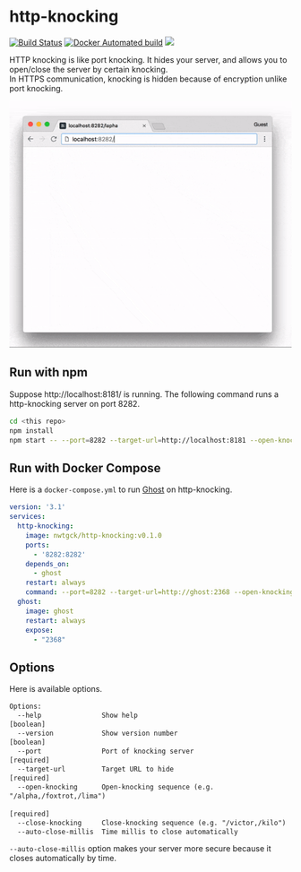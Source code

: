 # http-knocking
[![Build Status](https://travis-ci.com/nwtgck/http-knocking.svg?branch=develop)](https://travis-ci.com/nwtgck/http-knocking) [![Docker Automated build](https://img.shields.io/docker/automated/nwtgck/http-knocking.svg)](https://hub.docker.com/r/nwtgck/http-knocking/) [![](https://images.microbadger.com/badges/image/nwtgck/http-knocking.svg)](https://microbadger.com/images/nwtgck/http-knocking "Get your own image badge on microbadger.com")

HTTP knocking is like port knocking. It hides your server, and allows you to open/close the server by certain knocking.   
In HTTPS communication, knocking is hidden because of encryption unlike port knocking.

![demo1](demo_images/demo1.gif)

## Run with npm

Suppose http://localhost:8181/ is running. The following command runs a http-knocking server on port 8282.

```bash
cd <this repo>
npm install
npm start -- --port=8282 --target-url=http://localhost:8181 --open-knocking="/alpha,/foxtrot,/lima"
```

## Run with Docker Compose

Here is a `docker-compose.yml` to run [Ghost](https://ghost.org/) on http-knocking.

```yaml
version: '3.1'
services:
  http-knocking:
    image: nwtgck/http-knocking:v0.1.0
    ports:
      - '8282:8282'
    depends_on:
      - ghost
    restart: always
    command: --port=8282 --target-url=http://ghost:2368 --open-knocking="/alpha,/foxtrot,/lima"
  ghost:
    image: ghost
    restart: always
    expose:
      - "2368"
```

## Options

Here is available options.

```
Options:
  --help               Show help                                       [boolean]
  --version            Show version number                             [boolean]
  --port               Port of knocking server                        [required]
  --target-url         Target URL to hide                             [required]
  --open-knocking      Open-knocking sequence (e.g. "/alpha,/foxtrot,/lima")
                                                                      [required]
  --close-knocking     Close-knocking sequence (e.g. "/victor,/kilo")
  --auto-close-millis  Time millis to close automatically
```

 `--auto-close-millis` option makes your server more secure because it closes automatically by time.